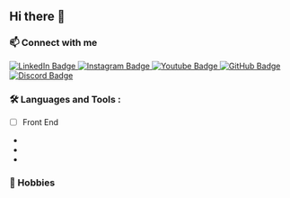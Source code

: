 ## Hi there 👋

### :mailbox: Connect with me
<div id="badges">
  <a href="https://www.linkedin.com/in/derek-hoogewerf/">
    <img src="https://img.shields.io/badge/LinkedIn-0e76a8?style=for-the-badge&logo=linkedin&logoColor=FFFFFF" alt="LinkedIn Badge"/>
  </a>
  <a href="https://www.instagram.com/derek_hoogewerf">
    <img src="https://img.shields.io/badge/Instagram-C13584?style=for-the-badge&logo=instagram&logoColor=FFDC80" alt="Instagram Badge"/>
  </a>
  <a href="https://www.youtube.com/@dbhoogewerf">
    <img src="https://img.shields.io/badge/Youtube-FF0000?style=for-the-badge&logo=youtube&logoColor=FFFFFF" alt="Youtube Badge"/>
  </a>
  <a href="https://github.com/derek-hoogewerf">
    <img src="https://img.shields.io/badge/GitHub-333?style=for-the-badge&logo=github&logoColor=FFFFFF" alt="GitHub Badge"/>
  </a>
  <a href="https://discordapp.com/users/cutthroat8636">
    <img src="https://img.shields.io/badge/Discord-738ADB?style=for-the-badge&logo=discord&logoColor=FFFFFF" alt="Discord Badge"/>
  </a>
</div>
 
### :hammer_and_wrench: Languages and Tools :
- [ ] Front End
- [](https://img.shields.io/badge/Java-orange)
- [](https://img.shields.io/badge/JavaScript-yellow)
- [](https://img.shields.io/badge/python-blue)




### :footprints: Hobbies

<!--
**derek-hoogewerf/derek-hoogewerf** is a ✨ _special_ ✨ repository because its `README.md` (this file) appears on your GitHub profile.

Here are some ideas to get you started:

- 🔭 I’m currently working on ...
- 🌱 I’m currently learning ...
- 👯 I’m looking to collaborate on ...
- 🤔 I’m looking for help with ...
- 💬 Ask me about ...
- 📫 How to reach me: ...
- 😄 Pronouns: ...
- ⚡ Fun fact: ...
-->

